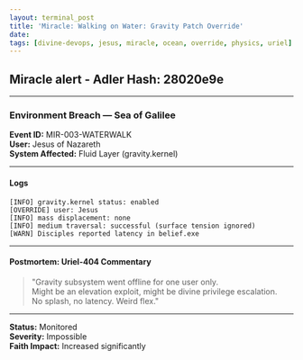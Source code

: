 ```yaml
---
layout: terminal_post
title: 'Miracle: Walking on Water: Gravity Patch Override'
date:
tags: [divine-devops, jesus, miracle, ocean, override, physics, uriel]
---
```


## Miracle alert - Adler Hash: 28020e9e

<hr />

### Environment Breach — Sea of Galilee

**Event ID:** MIR-003-WATERWALK  
**User:** Jesus of Nazareth  
**System Affected:** Fluid Layer (gravity.kernel)

---

#### Logs

```
[INFO] gravity.kernel status: enabled
[OVERRIDE] user: Jesus
[INFO] mass displacement: none
[INFO] medium traversal: successful (surface tension ignored)
[WARN] Disciples reported latency in belief.exe
```

---

#### Postmortem: Uriel-404 Commentary

> "Gravity subsystem went offline for one user only.  
> Might be an elevation exploit, might be divine privilege escalation.  
> No splash, no latency. Weird flex."

---

**Status:** Monitored  
**Severity:** Impossible  
**Faith Impact:** Increased significantly
